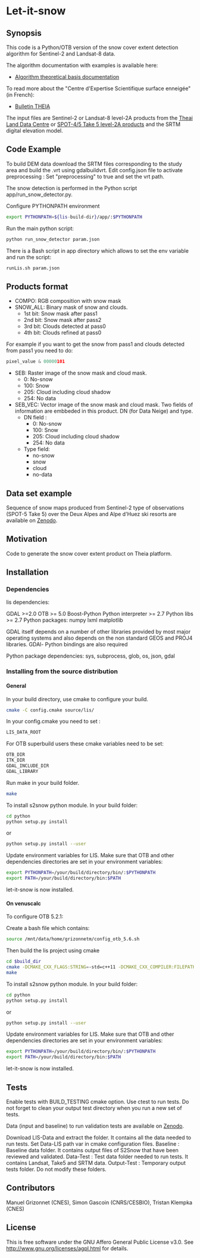 # Let-it-snow
## Synopsis

This code is a Python/OTB version of the snow cover extent detection algorithm for Sentinel-2 and Landsat-8 data.

The algorithm documentation with examples is available here:

* [Algorithm theoretical basis documentation](http://tully.ups-tlse.fr/grizonnet/let-it-snow/blob/master/doc/tex/ATBD_CES-Neige.pdf)

To read more about the "Centre d'Expertise Scientifique surface enneigée" (in French):

* [Bulletin THEIA](https://www.theia-land.fr/sites/default/files/imce/BulletinTHEIA3.pdf#page=10)

The input files are Sentinel-2 or Landsat-8 level-2A products from the [Theai Land Data Centre](https://theia.cnes.fr/) or [SPOT-4/5 Take 5 level-2A products](https://spot-take5.org) and the SRTM digital elevation model.

## Code Example

To build DEM data download the SRTM files corresponding to the study area and build the .vrt using gdalbuildvrt. Edit config.json file to activate preprocessing : Set "preprocessing" to true and set the vrt path. 

The snow detection is performed in the Python script app/run_snow_detector.py. 

Configure PYTHONPATH environment
```bash
export PYTHONPATH=${lis-build-dir}/app/:$PYTHONPATH
```
Run the main python script:

```bash
python run_snow_detector param.json
```

There is a Bash script in app directory which allows to set the env variable and run the script:

```bash
runLis.sh param.json
```
## Products format

* COMPO: RGB composition with snow mask 
* SNOW_ALL: Binary mask of snow and clouds.
  * 1st bit: Snow mask after pass1
  * 2nd bit: Snow mask after pass2
  * 3rd bit: Clouds detected at pass0 
  * 4th bit: Clouds refined  at pass0

For example if you want to get the snow from pass1 and clouds detected from pass1 you need to do: 
```python
pixel_value & 00000101  
```
* SEB: Raster image of the snow mask and cloud mask. 
  * 0: No-snow
  * 100: Snow
  * 205: Cloud including cloud shadow
  * 254: No data
* SEB_VEC: Vector image of the snow mask and cloud mask. Two fields of information are embbeded in this product. DN (for Data Neige) and type.
  * DN field :
     * 0: No-snow
     * 100: Snow
     * 205: Cloud including cloud shadow
     * 254: No data
  * Type field:
     * no-snow
     * snow
     * cloud
     * no-data

## Data set example

Sequence of snow maps produced from Sentinel-2 type of observations (SPOT-5 Take 5) over the Deux Alpes and Alpe d'Huez ski resorts are available on [Zenodo](http://doi.org/10.5281/zenodo.159563).

## Motivation

Code to generate the snow cover extent product on Theia platform.

## Installation

### Dependencies

lis dependencies: 

GDAL >=2.0
OTB >= 5.0 
Boost-Python
Python interpreter >= 2.7
Python libs >= 2.7
Python packages:
numpy
lxml
matplotlib

GDAL itself depends on a number of other libraries provided by most major operating systems and also depends on the non standard GEOS and PROJ4 libraries. GDAl- Python bindings are also required

Python package dependencies: sys, subprocess, glob, os, json, gdal

### Installing from the source distribution

#### General

In your build directory, use cmake to configure your build.
```bash
cmake -C config.cmake source/lis/
```
In your config.cmake you need to set :
```bash
LIS_DATA_ROOT
```
For OTB superbuild users these cmake variables need to be set:
```bash
OTB_DIR
ITK_DIR
GDAL_INCLUDE_DIR
GDAL_LIBRARY
```
Run make in your build folder.
```bash
make
```
To install s2snow python module. 
In your build folder:
```bash
cd python
python setup.py install
```
or
```bash
python setup.py install --user
```
Update environment variables for LIS. Make sure that OTB and other dependencies directories are set in your environment variables:
```bash
export PYTHONPATH=/your/build/directory/bin/:$PYTHONPATH
export PATH=/your/build/directory/bin:$PATH
```
let-it-snow is now installed.

#### On venuscalc

To configure OTB 5.2.1:

Create a bash file which contains:
```bash
source /mnt/data/home/grizonnetm/config_otb_5.6.sh
```

Then build the lis project using cmake
```bash
cd $build_dir
cmake -DCMAKE_CXX_FLAGS:STRING=-std=c++11 -DCMAKE_CXX_COMPILER:FILEPATH=/usr/bin/g++-4.8 -DCMAKE_C_COMPILER:FILEPATH=/usr/bin/gcc-4.8 -DCMAKE_BUILD_TYPE=Release -DBUILD_TESTING=ON -DGDAL_INCLUDE_DIR=/mnt/data/home/grizonnetm/build/OTB-install/include -DGDAL_LIBRARY=/mnt/data/home/grizonnetm/build/OTB-install/lib/libgdal.so $source_dir
make
```
To install s2snow python module. 
In your build folder:
```bash
cd python
python setup.py install
```
or
```bash
python setup.py install --user
```
Update environment variables for LIS. Make sure that OTB and other dependencies directories are set in your environment variables:
```bash
export PYTHONPATH=/your/build/directory/bin/:$PYTHONPATH
export PATH=/your/build/directory/bin:$PATH
```
let-it-snow is now installed.

## Tests

Enable tests with BUILD_TESTING cmake option. Use ctest to run tests. Do not forget to clean your output test directory when you run a new set of tests.

Data (input and baseline) to run validation tests are available on [Zenodo](http://doi.org/10.5281/zenodo.166511).

Download LIS-Data and extract the folder. It contains all the data needed to run tests. Set Data-LIS path var in cmake configuration files. 
Baseline : Baseline data folder. It contains output files of S2Snow that have been reviewed and validated. 
Data-Test : Test data folder needed to run tests. It contains Landsat, Take5 and SRTM data.
Output-Test : Temporary output tests folder.
Do not modify these folders.

## Contributors

Manuel Grizonnet (CNES), Simon Gascoin (CNRS/CESBIO), Tristan Klempka (CNES)

## License

This is free software under the GNU Affero General Public License v3.0. See
http://www.gnu.org/licenses/agpl.html for details.
